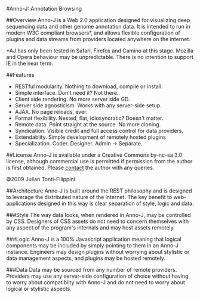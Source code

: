 #Anno-J: Annotation Browsing

##Overview
Anno-J is a Web 2.0 application designed for visualizing deep sequencing data and other genome annotation data. It is intended to run in modern W3C compliant browsers*, and allows flexible configuration of plugins and data streams from providers located anywhere on the internet.

*AJ has only been tested in Safari, Firefox and Camino at this stage. Mozilla and Opera behaviour may be unpredictable. There is no intention to support IE in the near term.

##Features
* RESTful modularity. Nothing to download, compile or install.
* Simple interface. Don't need it? Not there..
* Client side rendering. No more server side GD.
* Server side agnosticism. Works with any server-side setup.
* AJAX. No page reloads, ever.
* Format flexibility. Nested, flat, idiosyncratic? Doesn't matter.
* Remote data. Point straight at the source. No more cloning.
* Syndication. Visible credit and full access control for data providers.
* Extendablity. Simple development of remotely hosted plugins
* Specialization. Coder. Designer. Admin → Separate.

##License
Anno-J is available under a Creative Commons by-nc-sa 3.0 license, although commercial use is permitted if permission from the author is first obtained. Please [contact](http://www.annoj.org/general/contact.shtml) the author with any queries.

©2009 Julian Tonti-Filippini

##Architecture
Anno-J is built around the REST philosophy and is designed to leverage the distributed nature of the internet. The key benefit to web-applications designed in this way is clear separation of style, logic and data.

###Style
The way data looks, when rendered in Anno-J, may be controlled by CSS. Designers of CSS assets do not need to concern themselves with any aspect of the program's internals and may host assets remotely.

###Logic
Anno-J is a 100% Javascript application meaning that logical components may be included by simply pointing to them in an Anno-J instance. Engineers may design plugins without worrying about stylistic or data management aspects, and plugins may be hosted remotely.

###Data
Data may be sourced from any number of remote providers. Providers may use any server-side configuration of choice without having to worry about compatibilty with Anno-J and do not need to worry about logical or stylistic aspects.